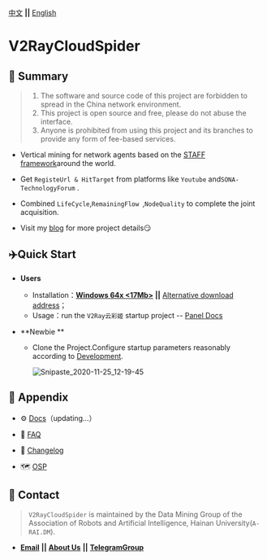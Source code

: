 [中文](https://github.com/QIN2DIM/V2RayCloudSpider) **||** [English](https://github.com/QIN2DIM/V2RayCloudSpider/blob/master/doc/subdirectory/README_us.md)

# V2RayCloudSpider

## :carousel_horse: Summary 

> 1. The software and source code of this project are forbidden to spread in the China network environment.
> 2. This project is open source and free, please do not abuse the interface.
> 3. Anyone is prohibited from using this project and its branches to provide any form of fee-based services.

- Vertical mining for network agents based on the [STAFF framework](https://github.com/Anankke/SSPanel-Uim)around the world.
- Get `RegisteUrl & HitTarget` from platforms like `Youtube` and`SONA-TechnologyForum` .
- Combined `LifeCycle`,`RemainingFlow `,`NodeQuality` to complete the joint acquisition.

- Visit my [blog](https://www.qinse.top/v2raycs/) for more project details:smirk:

##  :airplane:Quick Start

- **Users**
  - Installation：[**Windows 64x <17Mb>**](https://t.qinse.top/subscribe/v2ray云彩姬.zip) **||** [Alternative download address](https://yao.qinse.top/subscribe/v2ray云彩姬.zip)；
  - Usage：run the  `V2Ray云彩姬` startup project -- [Panel Docs](https://github.com/QIN2DIM/V2RayCloudSpider/blob/master/doc/subdirectory/V2Ray%E4%BA%91%E5%BD%A9%E5%A7%AC%E4%BD%BF%E7%94%A8%E8%AF%B4%E6%98%8E.md)

- **Newbie **

  - Clone the Project.Configure startup parameters reasonably according to [Development](https://github.com/QIN2DIM/V2RayCloudSpider/blob/master/doc/subdirectory/技术文档(demo).md).

    ![Snipaste_2020-11-25_12-19-45](https://i.loli.net/2021/02/04/lrGZ8f2K3RdCQsw.png)

## :ocean: Appendix 

- :gear: [Docs](https://github.com/QIN2DIM/V2RayCloudSpider/blob/master/doc/subdirectory/技术文档(demo).md)（updating...）

- :small_red_triangle: [FAQ](https://github.com/QIN2DIM/V2RayCloudSpider/blob/master/doc/subdirectory/注意事项.md)

- :loudspeaker: [Changelog](https://github.com/QIN2DIM/V2RayCloudSpider/blob/master/doc/subdirectory/更新日志.md)
- :world_map: [OSP](https://github.com/QIN2DIM/V2RayCloudSpider/blob/master/doc/subdirectory/开源计划.md)

## :email: Contact

> `V2RayCloudSpider` is maintained by the Data Mining Group of the Association of Robots and Artificial Intelligence, Hainan University(`A-RAI.DM`).

- [**Email**](mailto:RmAlkaid@outlook.com?subject=CampusDailyAutoSign-ISSUE) **||** [**About Us**](https://a-rai.github.io/) **||** [**TelegramGroup**](https://t.me/joinchat/HlB9SQJubb5VmNU5)

